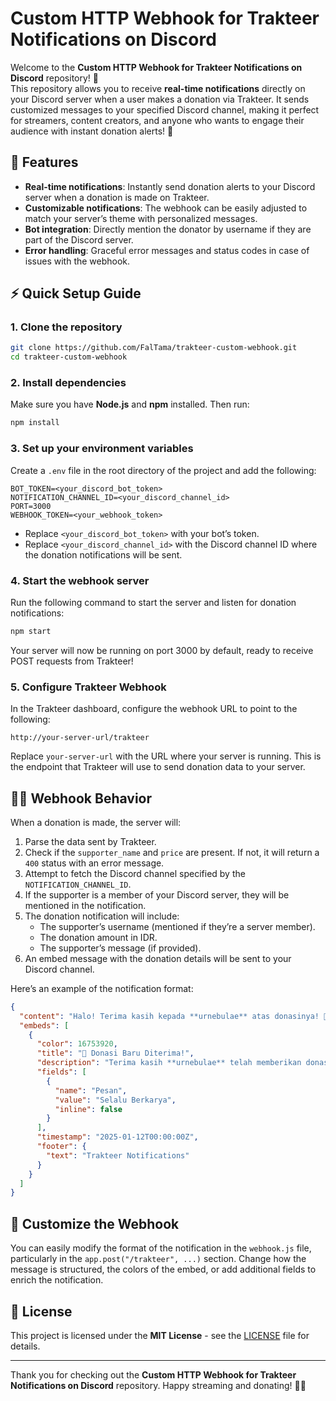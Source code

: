 # Custom HTTP Webhook for Trakteer Notifications on Discord

Welcome to the **Custom HTTP Webhook for Trakteer Notifications on Discord** repository! 🚀  
This repository allows you to receive **real-time notifications** directly on your Discord server when a user makes a donation via Trakteer. It sends customized messages to your specified Discord channel, making it perfect for streamers, content creators, and anyone who wants to engage their audience with instant donation alerts! 💸

## 🔧 Features

- **Real-time notifications**: Instantly send donation alerts to your Discord server when a donation is made on Trakteer.
- **Customizable notifications**: The webhook can be easily adjusted to match your server’s theme with personalized messages.
- **Bot integration**: Directly mention the donator by username if they are part of the Discord server.
- **Error handling**: Graceful error messages and status codes in case of issues with the webhook.

## ⚡️ Quick Setup Guide

### 1. Clone the repository

```bash
git clone https://github.com/FalTama/trakteer-custom-webhook.git
cd trakteer-custom-webhook
```

### 2. Install dependencies

Make sure you have **Node.js** and **npm** installed. Then run:

```bash
npm install
```

### 3. Set up your environment variables

Create a `.env` file in the root directory of the project and add the following:

```plaintext
BOT_TOKEN=<your_discord_bot_token>
NOTIFICATION_CHANNEL_ID=<your_discord_channel_id>
PORT=3000
WEBHOOK_TOKEN=<your_webhook_token>
```

- Replace `<your_discord_bot_token>` with your bot’s token.
- Replace `<your_discord_channel_id>` with the Discord channel ID where the donation notifications will be sent.

### 4. Start the webhook server

Run the following command to start the server and listen for donation notifications:

```bash
npm start
```

Your server will now be running on port 3000 by default, ready to receive POST requests from Trakteer!

### 5. Configure Trakteer Webhook

In the Trakteer dashboard, configure the webhook URL to point to the following:

```
http://your-server-url/trakteer
```

Replace `your-server-url` with the URL where your server is running. This is the endpoint that Trakteer will use to send donation data to your server.

## 🧑‍💻 Webhook Behavior

When a donation is made, the server will:

1. Parse the data sent by Trakteer.
2. Check if the `supporter_name` and `price` are present. If not, it will return a `400` status with an error message.
3. Attempt to fetch the Discord channel specified by the `NOTIFICATION_CHANNEL_ID`.
4. If the supporter is a member of your Discord server, they will be mentioned in the notification.
5. The donation notification will include:
   - The supporter’s username (mentioned if they’re a server member).
   - The donation amount in IDR.
   - The supporter’s message (if provided).
6. An embed message with the donation details will be sent to your Discord channel.

Here’s an example of the notification format:

```json
{
  "content": "Halo! Terima kasih kepada **urnebulae** atas donasinya! 🎉",
  "embeds": [
    {
      "color": 16753920,
      "title": "🎉 Donasi Baru Diterima!",
      "description": "Terima kasih **urnebulae** telah memberikan donasi sebesar **Rp5,000**.",
      "fields": [
        {
          "name": "Pesan",
          "value": "Selalu Berkarya",
          "inline": false
        }
      ],
      "timestamp": "2025-01-12T00:00:00Z",
      "footer": {
        "text": "Trakteer Notifications"
      }
    }
  ]
}
```

## 🤖 Customize the Webhook

You can easily modify the format of the notification in the `webhook.js` file, particularly in the `app.post("/trakteer", ...)` section. Change how the message is structured, the colors of the embed, or add additional fields to enrich the notification.

## 📝 License

This project is licensed under the **MIT License** - see the [LICENSE](LICENSE) file for details.

---

Thank you for checking out the **Custom HTTP Webhook for Trakteer Notifications on Discord** repository. Happy streaming and donating! 🚀💖

